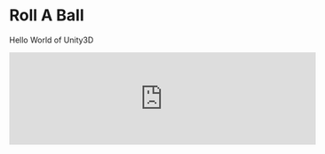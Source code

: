 # Roll A Ball
Hello World of Unity3D

<iframe width="552" frameborder="0" height="167" src="https://itch.io/embed/139766"></iframe>